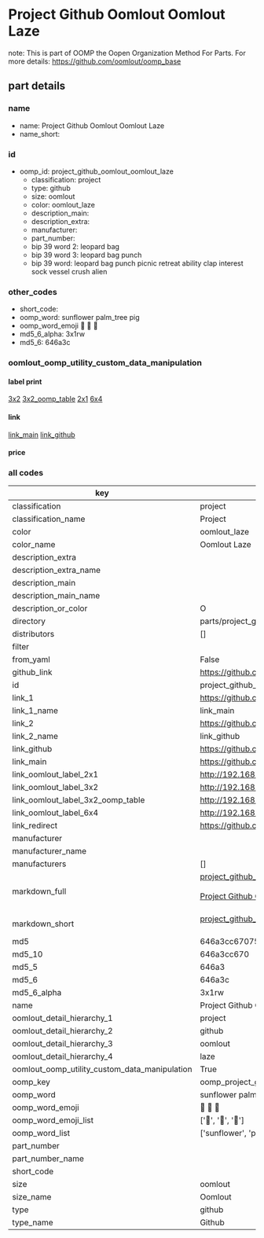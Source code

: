 # Project Github Oomlout Oomlout Laze  

note: This is part of OOMP the Oopen Organization Method For Parts. For more details: https://github.com/oomlout/oomp_base

##  part details
  







### name
* name: Project Github Oomlout Oomlout Laze
* name_short: 
### id
* oomp_id: project_github_oomlout_oomlout_laze
  * classification: project
  * type: github
  * size: oomlout
  * color: oomlout_laze
  * description_main: 
  * description_extra: 
  * manufacturer: 
  * part_number: 
  * bip 39 word 2: leopard bag
  * bip 39 word 3: leopard bag punch
  * bip 39 word: leopard bag punch picnic retreat ability clap interest sock vessel crush alien

### other_codes
* short_code: 
* oomp_word: sunflower palm_tree pig
* oomp_word_emoji :sunflower: :palm_tree: :pig:
* md5_6_alpha: 3x1rw
* md5_6: 646a3c






### oomlout_oomp_utility_custom_data_manipulation
#### label print
[3x2](http://192.168.1.245:1112/?label=oomp%203x1rw)
[3x2_oomp_table](http://192.168.1.108:1112/?label=oomp%203x1rw)
[2x1](http://192.168.1.242:1112/?label=oomp%203x1rw)
[6x4](http://192.168.1.55:1112/?label=oomp%203x1rw)    

#### link

[link_main](https://github.com/oomlout/oomlout_oomp_version_1_messy/tree/main/parts/project_github_oomlout_oomlout_laze) [link_github](https://github.com/oomlout/oomlout_oomp_version_1_messy/tree/main/parts/project_github_oomlout_oomlout_laze)                             

#### price







### all codes 
| key | value |  
| --- | --- |  
| classification | project |  
| classification_name | Project |  
| color | oomlout_laze |  
| color_name | Oomlout Laze |  
| description_extra |  |  
| description_extra_name |  |  
| description_main |  |  
| description_main_name |  |  
| description_or_color | O  |  
| directory | parts/project_github_oomlout_oomlout_laze |  
| distributors | [] |  
| filter |  |  
| from_yaml | False |  
| github_link | https://github.com/oomlout/oomlout_oomp_part_src/tree/main/parts/project_github_oomlout_oomlout_laze |  
| id | project_github_oomlout_oomlout_laze |  
| link_1 | https://github.com/oomlout/oomlout_oomp_version_1_messy/tree/main/parts/project_github_oomlout_oomlout_laze |  
| link_1_name | link_main |  
| link_2 | https://github.com/oomlout/oomlout_oomp_version_1_messy/tree/main/parts/project_github_oomlout_oomlout_laze |  
| link_2_name | link_github |  
| link_github | https://github.com/oomlout/oomlout_oomp_version_1_messy/tree/main/parts/project_github_oomlout_oomlout_laze |  
| link_main | https://github.com/oomlout/oomlout_oomp_version_1_messy/tree/main/parts/project_github_oomlout_oomlout_laze |  
| link_oomlout_label_2x1 | http://192.168.1.242:1112/?label=oomp%203x1rw |  
| link_oomlout_label_3x2 | http://192.168.1.245:1112/?label=oomp%203x1rw |  
| link_oomlout_label_3x2_oomp_table | http://192.168.1.108:1112/?label=oomp%203x1rw |  
| link_oomlout_label_6x4 | http://192.168.1.55:1112/?label=oomp%203x1rw |  
| link_redirect | https://github.com/oomlout/oomlout_oomp_version_1_messy/tree/main/parts/project_github_oomlout_oomlout_laze |  
| manufacturer |  |  
| manufacturer_name |  |  
| manufacturers | [] |  
| markdown_full | [project_github_oomlout_oomlout_laze](none)<br>[](none)<br>[Project Github Oomlout Oomlout Laze](none)<br><br> |  
| markdown_short | [project_github_oomlout_oomlout_laze](none)<br><br> |  
| md5 | 646a3cc67075a53800dc0a435b846402 |  
| md5_10 | 646a3cc670 |  
| md5_5 | 646a3 |  
| md5_6 | 646a3c |  
| md5_6_alpha | 3x1rw |  
| name | Project Github Oomlout Oomlout Laze |  
| oomlout_detail_hierarchy_1 | project |  
| oomlout_detail_hierarchy_2 | github |  
| oomlout_detail_hierarchy_3 | oomlout |  
| oomlout_detail_hierarchy_4 | laze |  
| oomlout_oomp_utility_custom_data_manipulation | True |  
| oomp_key | oomp_project_github_oomlout_oomlout_laze |  
| oomp_word | sunflower palm_tree pig |  
| oomp_word_emoji | :sunflower: :palm_tree: :pig: |  
| oomp_word_emoji_list | [':sunflower:', ':palm_tree:', ':pig:'] |  
| oomp_word_list | ['sunflower', 'palm_tree', 'pig'] |  
| part_number |  |  
| part_number_name |  |  
| short_code |  |  
| size | oomlout |  
| size_name | Oomlout |  
| type | github |  
| type_name | Github |  
